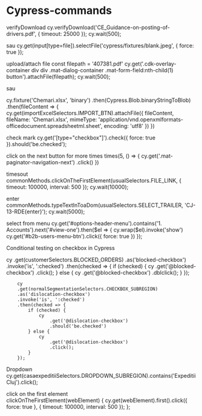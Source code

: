 # Cypress-commands

verifyDownload
cy.verifyDownload('CE_Guidance-on-posting-of-drivers.pdf', { timeout: 25000 });
cy.wait(500);

sau
      cy.get(input[type=file]).selectFile('cypress/fixtures/blank.jpeg', { force: true });


upload/attach file
const filepath = '407381.pdf'
cy.get('.cdk-overlay-container div div .mat-dialog-container .mat-form-field:nth-child(1) button').attachFile(filepath);
cy.wait(500);

sau

cy.fixture('Chemari.xlsx', 'binary')
            .then(Cypress.Blob.binaryStringToBlob)
            .then(fileContent => {
                cy.get(importExcelSelectors.IMPORT_BTN).attachFile({
                    fileContent,
                    fileName: 'Chemari.xlsx',
                    mimeType: 'application/vnd.openxmlformats-officedocument.spreadsheetml.sheet',
                    encoding: 'utf8'
                })
            })

check mark
cy.get('[type="checkbox"]').check({ force: true }).should('be.checked');



click on the next button for more times
times(5, () => {
            cy.get('.mat-paginator-navigation-next')
              .click()
          })

timesout
commonMethods.clickOnTheFirstElement(usualSelectors.FILE_LINK, { timeout: 100000, interval: 500 });
        cy.wait(10000);
        
enter
commonMethods.typeTextInToaDom(usualSelectors.SELECT_TRAILER, 'CJ-13-RDE{enter}');
        cy.wait(5000);

select from menu
 cy.get('#options-header-menu').contains('1. Accounts').next('#view-one').then($el => {
            cy.wrap($el).invoke('show')
            cy.get('#b2b-users-menu-btn').click({ force: true })
        });


Conditional testing on checkbox in Cypress

 cy
        .get(customerSelectors.BLOCKED_ORDERS)
        .as('blocked-checkbox')
        .invoke('is', ':checked')
        .then(checked => {
          if (checked) {
            cy
              .get('@blocked-checkbox')
              .click();
          } else {
            cy
              .get('@blocked-checkbox')
              .dblclick();
          }
        });
        
        cy
        .get(normalSegmentationSelectors.CHECKBOX_SUBREGION)
        .as('dislocation-checkbox')
        .invoke('is', ':checked')
        .then(checked => {
            if (checked) {
                cy
                    .get('@dislocation-checkbox')
                    .should('be.checked')
            } else {
                cy
                    .get('@dislocation-checkbox')
                    .click();
            }
        });


Dropdown
        cy.get(casaexpeditiiSelectors.DROPDOWN_SUBREGION).contains('Expeditii Cluj').click();
        
click on the first element        
            clickOnTheFirstElement(webElement) {
        cy.get(webElement).first().click({ force: true }, { timeout: 100000, interval: 500 });
    };

